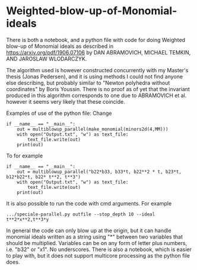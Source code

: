 # Weighted-blow-up-of-Monomial-ideals
There is both a notebook, and a python file with code for doing Weighted blow-up of Monomial ideals as described in https://arxiv.org/pdf/1906.07106 by DAN ABRAMOVICH, MICHAEL TEMKIN, AND JAROSLAW WLODARCZYK.

The algorithm used is however constructed concurrently with my Master's thesis (Jonas Pedersen), and it is using methods I could not find anyone else describing, but probably similar to "Newton polyhedra without coordinates" by Boris Youssin.
There is no proof as of yet that the invariant produced in this algorithm corresponds to one due to ABRAMOVICH et al. however it seems very likely that these coincide.

Examples of use of the python file:
Change 
```
if __name__ == "__main__":
    out = multiblowup_parallel(make_monomial(minors2d(4,MM)))
    with open("Output.txt", "w") as text_file:
        text_file.write(out)
    print(out)
```
To for example 
```
if __name__ == "__main__":
    out = multiblowup_parallel("b22*b33, b33*t, b22**2 * t, b23*t, b12*b22*t, b22* t**2, t**3")
    with open("Output.txt", "w") as text_file:
        text_file.write(out)
    print(out)
```
It is also possible to run the code with cmd arguments. For example
```
.../speciale-parallel.py outfile --stop_depth 10 --ideal t**2*x**2,t**3*y
```

In general the code can only blow up at the origin, but it can handle monomial ideals written as a string using "*" between two variables that should be multiplied. Variables can be on any form of letter plus numbers, i.e. "b32" or "x1". No underscores.
There is also a notebook, which is easier to play with, but it does not support multicore processing as the python file does.
